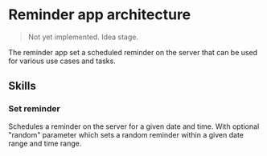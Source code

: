 # Reminder app architecture

> Not yet implemented. Idea stage.

The reminder app set a scheduled reminder on the server that can be used for various use cases and tasks.

## Skills

### Set reminder

Schedules a reminder on the server for a given date and time. With optional "random" parameter which sets a random reminder within a given date range and time range.